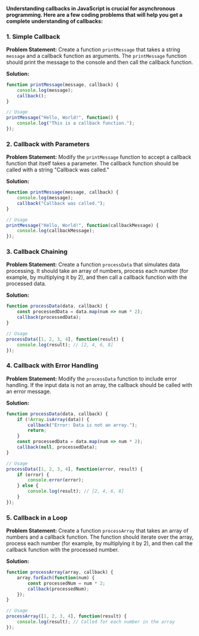 #### Understanding callbacks in JavaScript is crucial for asynchronous programming. Here are a few coding problems that will help you get a complete understanding of callbacks:

### 1. Simple Callback

**Problem Statement:**
Create a function `printMessage` that takes a string `message` and a callback function as arguments. The `printMessage` function should print the message to the console and then call the callback function.

**Solution:**
```javascript
function printMessage(message, callback) {
    console.log(message);
    callback();
}

// Usage
printMessage("Hello, World!", function() {
    console.log("This is a callback function.");
});
```

### 2. Callback with Parameters

**Problem Statement:**
Modify the `printMessage` function to accept a callback function that itself takes a parameter. The callback function should be called with a string "Callback was called."

**Solution:**
```javascript
function printMessage(message, callback) {
    console.log(message);
    callback("Callback was called.");
}

// Usage
printMessage("Hello, World!", function(callbackMessage) {
    console.log(callbackMessage);
});
```

### 3. Callback Chaining

**Problem Statement:**
Create a function `processData` that simulates data processing. It should take an array of numbers, process each number (for example, by multiplying it by 2), and then call a callback function with the processed data.

**Solution:**
```javascript
function processData(data, callback) {
    const processedData = data.map(num => num * 2);
    callback(processedData);
}

// Usage
processData([1, 2, 3, 4], function(result) {
    console.log(result); // [2, 4, 6, 8]
});
```

### 4. Callback with Error Handling

**Problem Statement:**
Modify the `processData` function to include error handling. If the input data is not an array, the callback should be called with an error message.

**Solution:**
```javascript
function processData(data, callback) {
    if (!Array.isArray(data)) {
        callback("Error: Data is not an array.");
        return;
    }
    const processedData = data.map(num => num * 2);
    callback(null, processedData);
}

// Usage
processData([1, 2, 3, 4], function(error, result) {
    if (error) {
        console.error(error);
    } else {
        console.log(result); // [2, 4, 6, 8]
    }
});
```

### 5. Callback in a Loop

**Problem Statement:**
Create a function `processArray` that takes an array of numbers and a callback function. The function should iterate over the array, process each number (for example, by multiplying it by 2), and then call the callback function with the processed number.

**Solution:**
```javascript
function processArray(array, callback) {
    array.forEach(function(num) {
        const processedNum = num * 2;
        callback(processedNum);
    });
}

// Usage
processArray([1, 2, 3, 4], function(result) {
    console.log(result); // Called for each number in the array
});
```